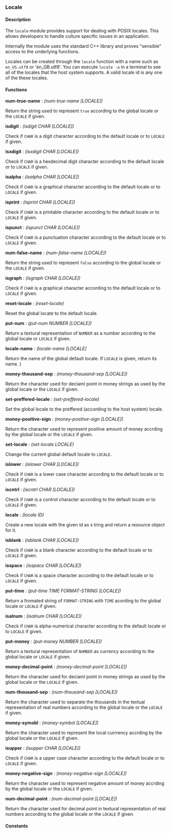 ### Locale

#### Description

The `locale` module provides support for dealing with POSIX
locales. This allows developers to handle culture specific issues in
an application.

Internally the module uses the standard C++ library and proves
"sensible" access to the underlying functions.

Locales can be created through the `locale` function with a name such
as `en_US.utf8` or 'en_GB.utf8'. You can execute `locale -a` in a
terminal to see all of the locales that the host system supports. A
valid locale id is any one of the these locales.


#### Functions

**num-true-name** : *(num-true-name [LOCALE])*

Return the string used to represent `true` according to the global locale or the
`LOCALE` if given.


**isdigit** : *(isdigit CHAR [LOCALE])*

Check if `CHAR` is a digit character according to the default
locale or to `LOCALE` if given.


**isxdigit** : *(isxdigit CHAR [LOCALE])*

Check if `CHAR` is a hexdecimal digit character according to the default
locale or to `LOCALE` if given.


**isalpha** : *(isalpha CHAR [LOCALE])*

Check if `CHAR` is a graphical character according to the default
locale or to `LOCALE` if given.


**isprint** : *(isprint CHAR [LOCALE])*

Check if `CHAR` is a printable character according to the default
locale or to `LOCALE` if given.


**ispunct** : *(ispunct CHAR [LOCALE])*

Check if `CHAR` is a punctuation character according to the default
locale or to `LOCALE` if given.


**num-false-name** : *(num-false-name [LOCALE])*

Return the string used to represent `false` according to the global locale or the
`LOCALE` if given.


**isgraph** : *(isgraph CHAR [LOCALE])*

Check if `CHAR` is a graphical character according to the default
locale or to `LOCALE` if given.


**reset-locale** : *(reset-locale)*

Reset the global locate to the default locale.


**put-num** : *(put-num NUMBER [LOCALE])*

Return a textural representation of `NUMBER` as a number according to
the global locale or `LOCALE` if given.


**locale-name** : *(locale-name [LOCALE]*

Return the name of the global default locale. If `LOCALE` is given,
return its name.
)

**money-thousand-sep** : *(money-thousand-sep [LOCALE])*

Return the character used for deciaml point in money strings as used
by the global locale or the `LOCALE` if given.


**set-preffered-locale** : *(set-preffered-locale)*

Set the global locale to the preffered (according to the host system) locale.


**money-positive-sign** : *(money-positive-sign [LOCALE])*

Return the character used to represent positive amount of money
accrding by the global locale or the `LOCALE` if given.
 

**set-locale** : *(set-locale LOCALE)*

Change the current global default locale to `LOCALE`.


**islower** : *(islower CHAR [LOCALE])*

Check if `CHAR` is a lower case character according to the default
locale or to `LOCALE` if given.


**iscntrl** : *(iscntrl CHAR [LOCALE])*

Check if `CHAR` is a control character according to the default
locale or to `LOCALE` if given.


**locale** : *(locale ID)*

Create a new locale with the given id as s tring and return a resource
object for it.


**isblank** : *(isblank CHAR [LOCALE])*

Check if `CHAR` is a blank character according to the default
locale or to `LOCALE` if given.

**isspace** : *(isspace CHAR [LOCALE])*

Check if `CHAR` is a space character according to the default
locale or to `LOCALE` if given.


**put-time** : *(put-time TIME FORMAT-STRING [LOCALE])*

Return a fromated string of `FORMAT-STRING` with `TIME` acording to
the global locale or `LOCALE` if given.


**isalnum** : *(isalnum CHAR [LOCALE])*

Check if `CHAR` is alpha-numerical character according to the default
locale or to `LOCALE` if given.


**put-money** : *(put-money NUMBER [LOCALE])*

Return a textural representation of `NUMBER` as currency according to
the global locale or `LOCALE` if given.


**money-decimal-point** : *(money-decimal-point [LOCALE])*

Return the character used for deciaml point in money strings as used
by the global locale or the `LOCALE` if given.


**num-thousand-sep** : *(num-thousand-sep [LOCALE])*

Return the character used to separate the thousands in the textual
representation of real numbers according to the global locale or the
`LOCALE` if given.


**money-symobl** : *(money-symbol [LOCALE])*

Return the character used to represent the local currrency accrding by
the global locale or the `LOCALE` if given.


**isupper** : *(isupper CHAR [LOCALE])*

Check if `CHAR` is a upper case character according to the default
locale or to `LOCALE` if given.


**money-negative-sign** : *(money-negative-sign [LOCALE])*

Return the character used to represent negative amount of money
accrding by the global locale or the `LOCALE` if given.


**num-decimal-point** : *(num-decimal-point [LOCALE])*

Return the character used for decimal point in textural representation
of real numbers according to the global locale or the `LOCALE` if
given.


#### Constants


